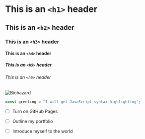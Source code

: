 # This is an `<h1>` header

## This is an `<h2>` header

### This is an `<h3>` header

#### This is an `<h4>` header

##### This is an `<h5>` header

###### This is an `<h6>` header

![Biohazard](https://giffiles.alphacoders.com/185/1854.gif)

```js
const greeting = "I will get JavaScript syntax highlighting";
```

- [ ] Turn on GitHub Pages
- [ ] Outline my portfolio
- [ ] Introduce myself to the world

